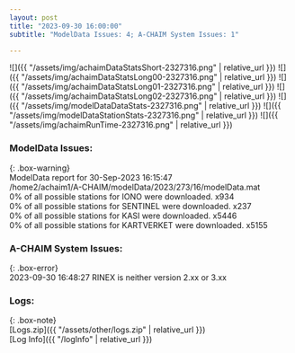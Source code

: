 ```yaml
---
layout: post
title: "2023-09-30 16:00:00"
subtitle: "ModelData Issues: 4; A-CHAIM System Issues: 1"

---
```


![]({{ "/assets/img/achaimDataStatsShort-2327316.png" | relative_url }})
![]({{ "/assets/img/achaimDataStatsLong00-2327316.png" | relative_url }})
![]({{ "/assets/img/achaimDataStatsLong01-2327316.png" | relative_url }})
![]({{ "/assets/img/achaimDataStatsLong02-2327316.png" | relative_url }})
![]({{ "/assets/img/modelDataDataStats-2327316.png" | relative_url }})
![]({{ "/assets/img/modelDataStationStats-2327316.png" | relative_url }})
![]({{ "/assets/img/achaimRunTime-2327316.png" | relative_url }})


### ModelData Issues:  
  
{: .box-warning}  
 ModelData report for 30-Sep-2023 16:15:47   
 /home2/achaim1/A-CHAIM/modelData/2023/273/16/modelData.mat   
 0% of all possible stations for IONO were downloaded. x934   
 0% of all possible stations for SENTINEL were downloaded. x237   
 0% of all possible stations for KASI were downloaded. x5446   
 0% of all possible stations for KARTVERKET were downloaded. x5155   
  
### A-CHAIM System Issues:  
  
{: .box-error}  
2023-09-30 16:48:27 RINEX is neither version 2.xx or 3.xx  

### Logs:  
  
{: .box-note}  
[Logs.zip]({{ "/assets/other/logs.zip" | relative_url }})  
[Log Info]({{ "/logInfo" | relative_url }})  
